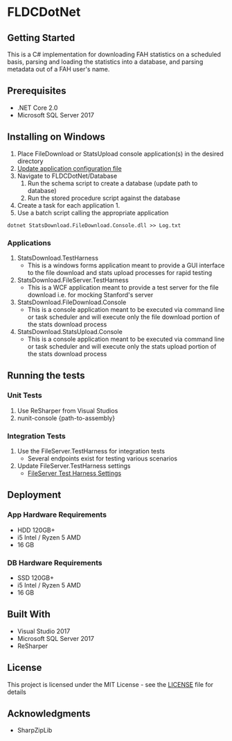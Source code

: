 # FLDCDotNet

## Getting Started

This is a C# implementation for downloading FAH statistics on a scheduled basis, parsing and loading the statistics into a database, and parsing metadata out of a FAH user's name.

## Prerequisites

* .NET Core 2.0
* Microsoft SQL Server 2017

## Installing on Windows

1. Place FileDownload or StatsUpload console application(s) in the desired directory
2. [Update application configuration file](SettingsConfiguration.md)
3. Navigate to FLDCDotNet/Database 
	1. Run the schema script to create a database (update path to database)
	2. Run the stored procedure script against the database
4. Create a task for each application
	1. 
5. Use a batch script calling the appropriate application

```
dotnet StatsDownload.FileDownload.Console.dll >> Log.txt
```

### Applications

1. StatsDownload.TestHarness
	* This is a windows forms application meant to provide a GUI interface to the file download and stats upload processes for rapid testing
2. StatsDownload.FileServer.TestHarness
	* This is a WCF application meant to provide a test server for the file download i.e. for mocking Stanford's server
3. StatsDownload.FileDownload.Console
	* This is a console application meant to be executed via command line or task scheduler and will execute only the file download portion of the stats download process
4. StatsDownload.StatsUpload.Console
	* This is a console application meant to be executed via command line or task scheduler and will execute only the stats upload portion of the stats download process

## Running the tests

### Unit Tests

1. Use ReSharper from Visual Studios
2. nunit-console {path-to-assembly}

### Integration Tests

1. Use the FileServer.TestHarness for integration tests
	* Several endpoints exist for testing various scenarios
2. Update FileServer.TestHarness settings
	* [FileServer Test Harness Settings](FileServer.TestHarness.SettingsConfiguration.md)

## Deployment

### App Hardware Requirements

* HDD 120GB+
* i5 Intel / Ryzen 5 AMD
* 16 GB

### DB Hardware Requirements

* SSD 120GB+
* i5 Intel / Ryzen 5 AMD
* 16 GB

## Built With

* Visual Studio 2017
* Microsoft SQL Server 2017
* ReSharper

## License

This project is licensed under the MIT License - see the [LICENSE](../LICENSE) file for details

## Acknowledgments

* SharpZipLib